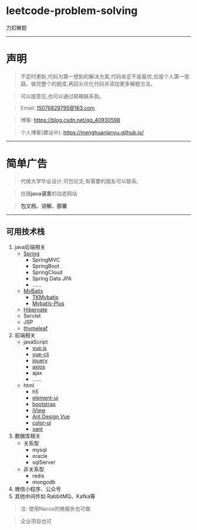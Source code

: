 # leetcode-problem-solving
力扣解题

------

# 声明

>不定时更新,代码为第一想到的解决方案,代码肯定不是最优,仅是个人第一思路。做完整个的题库,再回头优化代码并添加更多解题方法。

>可以提意见,也可以通过邮箱联系我。

> Email: 15076829795@163.com

> 博客: https://blog.csdn.net/qq_40930598

> 个人博客(建设中): https://menghuanlanyu.github.io/ 

--------

# 简单广告
> 代做大学毕业设计,可包论文,有需要的朋友可以联系;

>仅限**java语言**的动态网站

>**包文档、讲解、部署**


--------

## 可用技术栈

1. java后端相关
    - [Spring](https://spring.io/)
      + SpringMVC
      + SpringBoot
      + SpringCloud
      + Spring Data JPA
      + ......
    - [MyBatis](https://mybatis.org/mybatis-3/zh/index.html)
      + [TKMybatis](https://github.com/abel533/Mapper/wiki)
      + [Mybatis-Plus](https://mp.baomidou.com/)
    - [Hibernate](http://hibernate.org/)
    - Servlet
    - JSP
    - [thymeleaf](https://www.thymeleaf.org/)
2. 前端相关
    - javaScript
      + [vue.js](https://cn.vuejs.org/)
      + [vue-cli](https://cli.vuejs.org/zh/guide/)
      + [jquery](https://api.jquery.com/)
      + [axios](http://www.axios-js.com/)
      + ajax
      + ......
    - html
      + h5
      + [element-ui](https://element.eleme.cn/#/zh-CN)
      + [bootstrap](https://v3.bootcss.com/)
      + [iView](http://v1.iviewui.com/)
      + [Ant Design Vue](https://www.antdv.com/docs/vue/introduce-cn/)
      + [color-ui](https://www.color-ui.com/)
      + [vant](https://youzan.github.io/vant/)
3. 数据库相关
    - 关系型
      + mysql
      + oracle
      + sqlServer
    - 非关系型
      + redis
      + mongodb
3. 微信小程序、公众号
4. 其他中间件如 RabbitMQ、Kafka等

> 注: 使用Nacos的微服务也可做

> 企业项目也可
